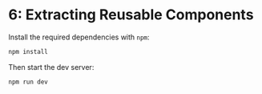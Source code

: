 # 6: Extracting Reusable Components 

Install the required dependencies with `npm`:

```sh
npm install
```

Then start the dev server:

```sh
npm run dev
```